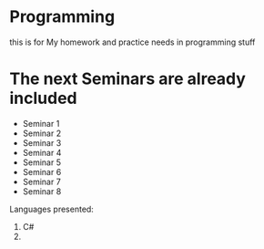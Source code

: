 # Programming
this is for My homework and practice needs in programming stuff
# The next Seminars are already included
* Seminar 1
* Seminar 2
* Seminar 3
* Seminar 4
* Seminar 5
* Seminar 6
* Seminar 7
* Seminar 8

Languages presented:
1. C#
2. <awating Python>